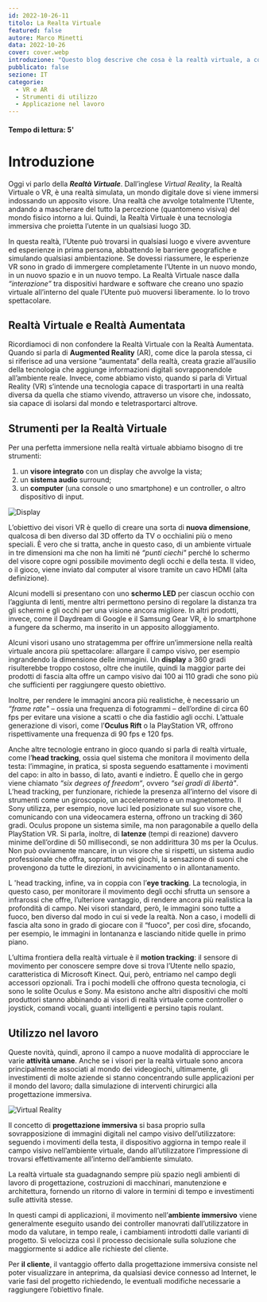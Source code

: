 ```yaml
---
id: 2022-10-26-11
titolo: La Realta Virtuale
featured: false
autore: Marco Minetti
data: 2022-10-26
cover: cover.webp
introduzione: "Questo blog descrive che cosa è la realtà virtuale, a cosa serve e per cosa viene usata." 
pubblicato: false
sezione: IT
categorie:
  - VR e AR
  - Strumenti di utilizzo
  - Applicazione nel lavoro
---
```


#### Tempo di lettura: 5'


# Introduzione



Oggi vi parlo della ***Realtà Virtuale***.
Dall’inglese *Virtual Reality*, la Realtà Virtuale o VR, è una realtà simulata, un mondo digitale dove si viene immersi indossando un apposito visore. Una realtà che avvolge totalmente l’Utente, andando a mascherare del tutto la percezione (quantomeno visiva) del mondo fisico intorno a lui.
Quindi, la Realtà Virtuale è una tecnologia immersiva che proietta l’utente in un qualsiasi luogo 3D.

In questa realtà, l’Utente può trovarsi in qualsiasi luogo e vivere avventure ed esperienze in prima persona, abbattendo le barriere geografiche e simulando qualsiasi ambientazione.
Se dovessi riassumere, le esperienze VR sono in grado di immergere completamente l’Utente in un nuovo mondo, in un nuovo spazio e in un nuovo tempo.
La Realtà Virtuale nasce dalla *“interazione”* tra dispositivi hardware e software che creano uno spazio virtuale all’interno del quale l’Utente può muoversi liberamente.
Io lo trovo spettacolare.


## Realtà Virtuale e Realtà Aumentata

Ricordiamoci di non confondere la Realtà Virtuale con la Realtà Aumentata.
Quando si parla di **Augmented Reality** (AR), come dice la parola stessa, ci si riferisce ad una versione “aumentata” della realtà, creata grazie all’ausilio della tecnologia che aggiunge informazioni digitali sovrapponendole all’ambiente reale.
Invece, come abbiamo visto, quando si parla di Virtual Reality (VR) s’intende una tecnologia capace di trasportarti in una realtà diversa da quella che stiamo vivendo, attraverso un visore che, indossato, sia capace di isolarsi dal mondo e teletrasportarci altrove.


## Strumenti per la Realtà Virtuale

Per una perfetta immersione nella realtà virtuale abbiamo bisogno di tre strumenti:
1. 	un **visore integrato** con un display che avvolge la vista;
2. 	un **sistema audio** surround;
3. 	un **computer** (una console o uno smartphone) e un controller, o altro dispositivo di input.

![Display](/img/posts/la-realta-virtuale/VR-3.webp "Display e due controller")
 
L’obiettivo dei visori VR è quello di creare una sorta di **nuova dimensione**, qualcosa di ben diverso dal 3D offerto da TV o occhialini più o meno speciali. È vero che si tratta, anche in questo caso, di un ambiente virtuale in tre dimensioni ma che non ha limiti né *“punti ciechi"* perché lo schermo del visore copre ogni possibile movimento degli occhi e della testa. Il video, o il gioco, viene inviato dal computer al visore tramite un cavo HDMI (alta definizione). 

Alcuni modelli si presentano con uno **schermo LED** per ciascun occhio con l’aggiunta di lenti, mentre altri permettono persino di regolare la distanza tra gli schermi e gli occhi per una visione ancora migliore. In altri prodotti, invece, come il Daydream di Google e il Samsung Gear VR, è lo smartphone a fungere da schermo, ma inserito in un apposito alloggiamento.

Alcuni visori usano uno stratagemma per offrire un’immersione nella realtà virtuale ancora più spettacolare: allargare il campo visivo, per esempio ingrandendo la dimensione delle immagini. Un **display** a 360 gradi risulterebbe troppo costoso, oltre che inutile, quindi la maggior parte dei prodotti di fascia alta offre un campo visivo dai 100 ai 110 gradi che sono più che sufficienti per raggiungere questo obiettivo. 

Inoltre, per rendere le immagini ancora più realistiche, è necessario un *“frame rate"* – ossia una frequenza di fotogrammi – dell’ordine di circa 60 fps per evitare una visione a scatti o che dia fastidio agli occhi. L’attuale generazione di visori, come l’**Oculus Rift** o la PlayStation VR, offrono rispettivamente una frequenza di 90 fps e 120 fps.

Anche altre tecnologie entrano in gioco quando si parla di realtà virtuale, come l’**head tracking**, ossia quel sistema che monitora il movimento della testa: l’immagine, in pratica, si sposta seguendo esattamente i movimenti del capo: in alto in basso, di lato, avanti e indietro. È quello che in gergo viene chiamato *“six degrees of freedom“*, ovvero *“sei gradi di libertà"*. L’head tracking, per funzionare, richiede la presenza all’interno del visore di strumenti come un giroscopio, un accelerometro e un magnetometro.
Il Sony utilizza, per esempio, nove luci led posizionate sul suo visore che, comunicando con una videocamera esterna, offrono un tracking di 360 gradi. Oculus propone un sistema simile, ma non paragonabile a quello della PlayStation VR. Si parla, inoltre, di **latenze** (tempi di reazione) davvero minime dell’ordine di 50 millisecondi, se non addirittura 30 ms per la Oculus. Non può ovviamente mancare, in un visore che si rispetti, un sistema audio professionale che offra, soprattutto nei giochi, la sensazione di suoni che provengono da tutte le direzioni, in avvicinamento o in allontanamento.

L 'head tracking, infine, va in coppia con l’**eye tracking**. La tecnologia, in questo caso, per monitorare il movimento degli occhi sfrutta un sensore a infrarossi che offre, l’ulteriore vantaggio, di rendere ancora più realistica la profondità di campo. Nei visori standard, però, le immagini sono tutte a fuoco, ben diverso dal modo in cui si vede la realtà. Non a caso, i modelli di fascia alta sono in grado di giocare con il “fuoco", per così dire, sfocando, per esempio, le immagini in lontananza e lasciando nitide quelle in primo piano.

L’ultima frontiera della realtà virtuale è il **motion tracking**: il sensore di movimento per conoscere sempre dove si trova l’Utente nello spazio, caratteristica di Microsoft Kinect. Qui, però, entriamo nel campo degli accessori opzionali. Tra i pochi modelli che offrono questa tecnologia, ci sono le solite Oculus e Sony. Ma esistono anche altri dispositivi che molti produttori stanno abbinando ai visori di realtà virtuale come controller o joystick, comandi vocali, guanti intelligenti e persino tapis roulant.


## Utilizzo nel lavoro

Queste novità, quindi, aprono il campo a nuove modalità di approcciare le varie **attività umane**. Anche se i visori per la realtà virtuale sono ancora principalmente associati al mondo dei videogiochi, ultimamente, gli investimenti di molte aziende si stanno concentrando sulle applicazioni per il mondo del lavoro; dalla simulazione di interventi chirurgici alla  progettazione immersiva.

![Virtual Reality](/img/posts/la-realta-virtuale/immageblog.webp "VR nella proggettazione immersiva")

Il concetto di **progettazione immersiva** si basa proprio sulla sovrapposizione di immagini digitali nel campo visivo dell’utilizzatore: seguendo i movimenti della testa, il dispositivo aggiorna in tempo reale il campo visivo nell’ambiente virtuale, dando all’utilizzatore l’impressione di trovarsi effettivamente all’interno dell’ambiente simulato.

La realtà virtuale sta guadagnando sempre più spazio negli ambienti di lavoro di progettazione, costruzioni di macchinari, manutenzione e architettura, fornendo un ritorno di valore in termini di tempo e investimenti sulle attività stesse.

In questi campi di applicazioni, il movimento nell’**ambiente immersivo** viene generalmente eseguito usando dei controller manovrati dall’utilizzatore in modo da valutare, in tempo reale, i cambiamenti introdotti dalle varianti di progetto. Si velocizza così il processo decisionale sulla soluzione che maggiormente si addice alle richieste del cliente.

Per **il cliente**, il vantaggio offerto dalla progettazione immersiva consiste nel poter visualizzare in anteprima, da qualsiasi device connesso ad Internet, le varie fasi del progetto richiedendo, le eventuali modifiche necessarie a raggiungere l’obiettivo finale.

